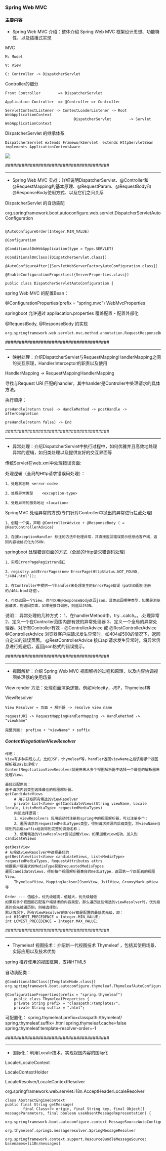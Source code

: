 ### Spring Web MVC

#### 主要内容


-   Spring Web MVC 介绍：整体介绍 Spring Web MVC 框架设计思想、功能特性、以及插播式实现

MVC

	M: Model

	V: View

	C: Controller -> DispatcherServlet


Controller的细分

	Front Controller 		=> DispatcherServlet

	Application Controller 	=> @Controller or Controller

	ServletContextListener -> ContextLoaderListener -> Root WebApplicationContext
							       DispatcherServlet		-> Servlet WebApplicationContext

DispatcherServlet 的继承体系

	DispatcherServlet extends FrameworkServlet  extends HttpServletBean implements ApplicationContextAware


![](https://docs.spring.io/spring/docs/5.0.5.RELEASE/spring-framework-reference/images/mvc-context-hierarchy.png)

######################################

----------


- Spring Web MVC 实战：详细说明DispatcherServlet、@Controller和@RequestMapping的基本原理、@RequestParam、@RequestBody和@ResponseBody使用方式、以及它们之间关系


DispatcherServlet 的自动装配

org.springframework.boot.autoconfigure.web.servlet.DispatcherServletAutoConfiguration

```

@AutoConfigureOrder(Integer.MIN_VALUE)

@Configuration

@ConditionalOnWebApplication(type = Type.SERVLET)

@ConditionalOnClass({DispatcherServlet.class})

@AutoConfigureAfter({ServletWebServerFactoryAutoConfiguration.class})

@EnableConfigurationProperties({ServerProperties.class})

public class DispatcherServletAutoConfiguration {
```

spring Web MVC 的配置Bean：

@ConfigurationProperties(prefix = "spring.mvc")
WebMvcProperties

springboot 允许通过 appliacation.properties 覆盖配置 - 配置外部化 


@RequestBody, @ResponseBody 的实现

	org.springframework.web.servlet.mvc.method.annotation.RequestResponseBodyMethodProcessor

######################################

----------


- 映射处理：介绍DispatcherServlet与RequestMappingHandlerMapping之间的交互原理，HandlerInterceptor的职责以及使用

HandlerMapping -> RequestMappingHandlerMapping

寻找与Request URI 匹配的handler，其中hanlder是Controller中处理请求的具体方法。

执行顺序：

	preHandle(return true) -> HandleMethod -> postHandle -> afterCompletion
	
	preHandle(return false) -> End


######################################

----------


- 异常处理：介绍DispatcherServlet中执行过程中，如何优雅并且高效地处理异常的逻辑，如归类处理以及提供友好的交互界面等

传统Servlet在web.xml中处理错误页面:

<error-page>处理逻辑（全局的Http请求错误码处理）：

	1、处理状态码	<error-code>

	2、处理异常类型	<exception-type>

	3、处理异常的服务地址	<location>

SpringMVC 处理异常的方式(专门针对Controller中抛出的异常进行拦截处理) 
	
	1、创建一个类，声明 @ControllerAdvice + @ResponseBody ( = @RestControllerAdvice)
	
	2、在@ExceptionHandler 标注的方法中处理异常，并直接返回错误提示信息给客户端，返回内容被格式化为JSON.

springboot 处理错误页面的方式（全局的Http请求错误码处理） 

	1、实现ErrorPageRegistrar接口

	2、registry.addErrorPages(new ErrorPage(HttpStatus.NOT_FOUND, "/404.html"));	

	3、在Controller中提供一个handler来处理发生的ErrorPage错误（path匹配到注册的/404.html路径）。
	
	4、可以返回一个View，也可以用@ResponseBody返回json。具体返回哪种类型，如果是浏览器请求，则返回页面，如果是接口调用，则返回JSON。


说明：
异常处理的几种方式：
	1、在handlerMethod中，try...catch。。.处理异常
	2、定义一个在Controller范围内部有效的异常处理器
	3、定义一个全局的异常处理器，对所有Controller有效 - @ControllerAdvice 或 	 @RestControllerAdvice
		@ControllerAdvice   	浏览器客户端请求发生异常时，如404或500的情况下，返回自定义的错误页面。
		@RestControllerAdvice  	接口api请求发生异常时，将异常信息进行规避后，返回json格式的错误提示。

######################################

----------

- 视图解析：介绍 Spring Web MVC 视图解析的过程和原理、以及内容协调视图处理器的使用场景

View
	render 方法：处理页面渲染逻辑，例如Velocity，JSP，Thymeleaf等

ViewResolver 
	
	View Resolver = 页面 + 解析器 -> resolve view name

	requestURI -> RequestMappingHandlerMapping -> HandleMethod -> "viewName"

	完整页面： prefixe + "viewName" + suffix


##### ContentNegotiationViewResolver 
    作用：
	View有多种实现方式，比如JSP，thymeleaf等，handler返回viewName之后该用哪个视图解析器进行处理呢？
	ContentNegotiationViewResolver就是用来从多个视图解析器中选择一个最佳的解析器来处理View。

	最佳匹配原则：
	基于请求内容类型选择最佳的视图解析器。
	getCandidateViews
		# 用于获取所有候选的ViewResolver
		private List<View> getCandidateViews(String viewName, Locale locale, List<MediaType> requestedMediaTypes) 
		内部选择逻辑：
		1、viewResolvers 应用启动时注册到spring中的视图解析器，可以注册多个；
		2、遍历请求的requestedMediaTypes类型，得到请求资源的后缀类型，将viewName与得到的后缀suffix组装得到完整的资源名称；
		3、使用候选的ViewResolver尝试加载View，如果加载view成功，加入到candidateViews
	
	getBestView 
	# 从候选viewResolver中选择最佳的
	getBestView(List<View> candidateViews, List<MediaType> requestedMediaTypes, RequestAttributes attrs
	根据客户端请求的MediaType获取requestedMediaTypes
	遍历candidateViews，得到每个视图解析器兼容的mediaType，返回第一个匹配到的视图View。
		ThymeleafView、MappingJackson2JsonView、JstlView、GroovyMarkupView等

	Order --- 值越小，优先级越高，值越大，优先级越低
	如果有多个视图都匹配客户端请求的内容类型，那么遍历这些候选的viewResolver时，优先级高的会先被遍历到，则被选择到。
	默认情况下，所有ViewResolver的Order都是配置的最低优先级，即：
	int HIGHEST_PRECEDENCE = Integer.MIN_VALUE;
	int LOWEST_PRECEDENCE = Integer.MAX_VALUE;

######################################

----------

- Thymeleaf 视图技术：介绍新一代视图技术 Thymeleaf ，包括其使用场景、实际应用以及技术优势

spring 推荐使用的视图框架，支持HTML5

自动装配类：

	@ConditionalOnClass({TemplateMode.class})
	org.springframework.boot.autoconfigure.thymeleaf.ThymeleafAutoConfiguration
    
	@ConfigurationProperties(prefix = "spring.thymeleaf")
		public class ThymeleafProperties {
		private String prefix = "classpath:/templates/";
		private String suffix = ".html";

可配置化：
	spring.thymeleaf.prefix=classpath:/thymeleaf/
	spring.thymeleaf.suffix=.html
	spring.thymeleaf.cache=false
	spring.thymeleaf.template-resolver-order=-1

######################################

----------

- 国际化：利用Locale技术，实现视图内容的国际化

Locale/LocaleContext

LocaleContextHolder

LocaleResolver/LocaleContextResolver

org.springframework.web.servlet.i18n.AcceptHeaderLocaleResolver

	class AbstractEngineContext
    public final String getMessage(
            final Class<?> origin, final String key, final Object[] messageParameters, final boolean useAbsentMessageRepresentation) {

	org.springframework.boot.autoconfigure.context.MessageSourceAutoConfiguration

	org.thymeleaf.spring5.messageresolver.SpringMessageResolver
	
	org.springframework.context.support.ResourceBundleMessageSource: basenames=[i18n/messages]

